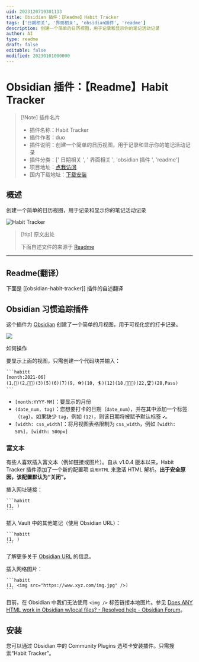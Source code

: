 ```yaml
---
uid: 2023120719301133
title: Obsidian 插件：【Readme】Habit Tracker
tags: ['日期相关', '界面相关', 'obsidian插件', 'readme']
description: 创建一个简单的日历视图，用于记录和显示你的笔记活动记录
author: AI
type: readme
draft: false
editable: false
modified: 20230101000000
---
```


# Obsidian 插件：【Readme】Habit Tracker

> [!Note] 插件名片
> - 插件名称：Habit Tracker
> - 插件作者：duo
> - 插件说明：创建一个简单的日历视图，用于记录和显示你的笔记活动记录
> - 插件分类：[' 日期相关 ', ' 界面相关 ', 'obsidian 插件 ', 'readme']
> - 项目地址：[点我访问](https://github.com/duoani/obsidian-habit-tracker)
> - 国内下载地址：[下载安装](https://pkmer.cn/products/plugin/pluginMarket/?obsidian-habit-tracker)

## 概述

创建一个简单的日历视图，用于记录和显示你的笔记活动记录

![Habit Tracker](https://cdn.pkmer.cn/covers/obsidian-habit-tracker.PNG!pkmer)

> [!tip] 原文出处
>
>下面自述文件的来源于 [Readme](https://ghproxy.net/https://raw.githubusercontent.com/duoani/obsidian-habit-tracker/master/README.md)
>

---

## Readme(翻译）

下面是 [[obsidian-habit-tracker]] 插件的自述翻译

## Obsidian 习惯追踪插件

这个插件为 [Obsidian](https://obsidian.md/) 创建了一个简单的月视图，用于可视化您的打卡记录。

![](https://cdn.pkmer.cn/covers/obsidian-habit-tracker_2_0.png!pkmer)

如何操作

要显示上面的视图，只需创建一个代码块并输入：

~~~
```habitt
[month:2021-06]
(1,💮)(2,💮💮)(3)(5)(6)(7)(9, ⚽)(10, 🏄)(12)(18,💮💮💮)(22,🏆)(28,Pass) 
```
~~~

* `[month:YYYY-MM]`：要显示的月份
* `(date_num, tag)`：您想要打卡的日期（`date_num`），并在其中添加一个标签（`tag`）。如果缺少 `tag`，例如 `(12)`，则该日期将被赋予默认标签 `✔️`。
* `[width: css_width]`：将月视图表格限制为 `css_width`，例如 `[width: 50%]`，`[width: 500px]`

### 富文本

有些人喜欢插入富文本（例如链接或图片）。自从 v1.0.4 版本以来，Habit Tracker 插件添加了一个新的配置项 `启用HTML` 来激活 HTML 解析。**出于安全原因，该配置默认为“关闭”。**

插入网址链接：

~~~
```habitt
(1, )
```
~~~

插入 Vault 中的其他笔记（使用 Obsidian URL）：

~~~
```habitt
(1, )
```
~~~

了解更多关于 [Obsidian URL](https://help.obsidian.md/Advanced+topics/Using+obsidian+URI) 的信息。

插入网络图片：

~~~
```habitt
(1, <img src="https://www.xyz.com/img.jpg" />)
```
~~~

目前，在 Obsidian 中我们无法使用 `<img />` 标签链接本地图片。参见 [Does ANY HTML work in Obsidian w/local files? - Resolved help - Obsidian Forum](https://forum.obsidian.md/t/does-any-html-work-in-obsidian-w-local-files/8000)。

## 安装

您可以通过 Obsidian 中的 Community Plugins 选项卡安装插件。只需搜索“Habit Tracker”。
